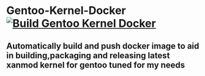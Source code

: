 # Gentoo-Kernel-Docker [![Build Gentoo Kernel Docker](https://github.com/x0rzavi/gentoo-kernel-docker/actions/workflows/docker.yml/badge.svg)](https://github.com/x0rzavi/gentoo-kernel-docker/actions/workflows/docker.yml)

## Automatically build and push docker image to aid in building,packaging and releasing latest xanmod kernel for gentoo tuned for my needs
